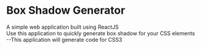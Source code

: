 # Box Shadow Generator
A simple web application built using ReactJS  
Use this application to quickly generate box shadow for your CSS elements
--This application will generate code for CSS3 